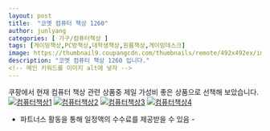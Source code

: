 ```yaml
---
layout: post
title:  "코멧 컴퓨터 책상 1260" 
author: junlyang
categories: [ 가구/컴퓨터책상 ]
tags: [게이밍책상,PC방책상,대학생책상,원룸책상,게이밍데스크]
image: https://thumbnail9.coupangcdn.com/thumbnails/remote/492x492ex/image/retail/images/79237362238786-fa12f75e-7919-4ae9-b674-edb464d81c73.jpg 
description: "코멧 컴퓨터 책상 1260 입니다."
<!-- 메인 키워드를 이미지 alt에 넣자 -->
--- 
```

쿠팡에서 현재 컴퓨터 책상 관련 상품중 제일 가성비 좋은 상품으로 선책해 보았습니다.
<a href="https://coupa.ng/bNtjew"><img src="https://thumbnail10.coupangcdn.com/thumbnails/remote/q89/image/retail/images/514015133738203-8c7e6678-4a42-422d-a848-831d4105ab76.jpg" alt="컴퓨터책상1" title="컴퓨터책상1"></a>
<a href="https://coupa.ng/bNtjew"><img src="https://thumbnail10.coupangcdn.com/thumbnails/remote/q89/image/retail/images/514015262834138-e6d486e8-20cd-4cad-9782-f725c01c55ed.jpg" alt="컴퓨터책상2" title="컴퓨터책상2"></a>
<a href="https://coupa.ng/bNtjew"><img src="https://thumbnail10.coupangcdn.com/thumbnails/remote/q89/image/retail/images/514015262834138-e6d486e8-20cd-4cad-9782-f725c01c55ed.jpg" alt="컴퓨터책상3" title="컴퓨터책상3"></a>
<a href="https://coupa.ng/bNtjew"><img src="https://thumbnail10.coupangcdn.com/thumbnails/remote/q89/image/retail/images/514015262834138-e6d486e8-20cd-4cad-9782-f725c01c55ed.jpg" alt="컴퓨터책상4" title="컴퓨터책상4"></a>
 - 파트너스 활동을 통해 일정액의 수수료를 제공받을 수 있음 -



